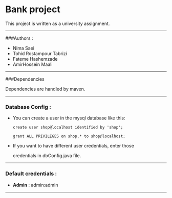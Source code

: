 # Bank project
 This project is written as a university assignment.

---------------------
###Authors :

- Nima Saei
- Tohid Rostampour Tabrizi
- Fateme Hashemzade
- AmirHossein Maali
---------------------
###Dependencies
 
Dependencies are handled by maven.

---------------------------

### Database Config :

 - You can create a user in the mysql database like this:
    
    ```
   create user shop@localhost identified by 'shop';
   
   grant ALL PRIVILEGES on shop.* to shop@localhost;
    ```
 - If you want to have different user credentials, enter those
    
    credentials in dbConfig.java file.

------------------------------------
### Default credentials :

- **Admin** :  admin:admin

------------------------------------